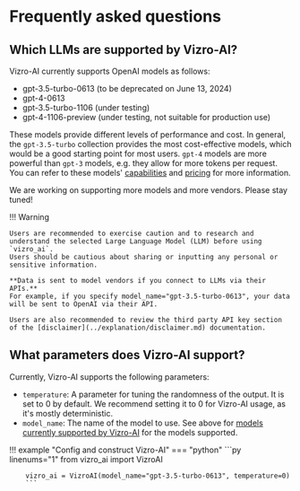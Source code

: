 # Frequently asked questions

## Which LLMs are supported by Vizro-AI?
Vizro-AI currently supports OpenAI models as follows:

- gpt-3.5-turbo-0613 (to be deprecated on June 13, 2024)
- gpt-4-0613
- gpt-3.5-turbo-1106 (under testing)
- gpt-4-1106-preview (under testing, not suitable for production use)

These models provide different levels of performance and
cost. In general, the `gpt-3.5-turbo` collection provides the most cost-effective models,
which would be a good starting point for most users. `gpt-4` models are more powerful than `gpt-3` models, e.g. they allow for more tokens per request. You can refer to these models' [capabilities](https://platform.openai.com/docs/models/overview)
and [pricing](https://openai.com/pricing) for more information.

We are working on supporting more models and more vendors. Please stay tuned!


!!! Warning

    Users are recommended to exercise caution and to research and understand the selected Large Language Model (LLM) before using `vizro_ai`.
    Users should be cautious about sharing or inputting any personal or sensitive information.

    **Data is sent to model vendors if you connect to LLMs via their APIs.**
    For example, if you specify model_name="gpt-3.5-turbo-0613", your data will be sent to OpenAI via their API.

    Users are also recommended to review the third party API key section of the [disclaimer](../explanation/disclaimer.md) documentation.

## What parameters does Vizro-AI support?
Currently, Vizro-AI supports the following parameters:

- `temperature`: A parameter for tuning the randomness of the output. It is set to 0 by
  default. We recommend setting it to 0 for Vizro-AI usage, as it's mostly
  deterministic.
- `model_name`: The name of the model to use. See above for [models currently supported by Vizro-AI](#which-llms-are-supported-by-vizro-ai) for the models supported.

!!! example "Config and construct Vizro-AI"
    === "python"
        ```py linenums="1"
        from vizro_ai import VizroAI

        vizro_ai = VizroAI(model_name="gpt-3.5-turbo-0613", temperature=0)
        ```
